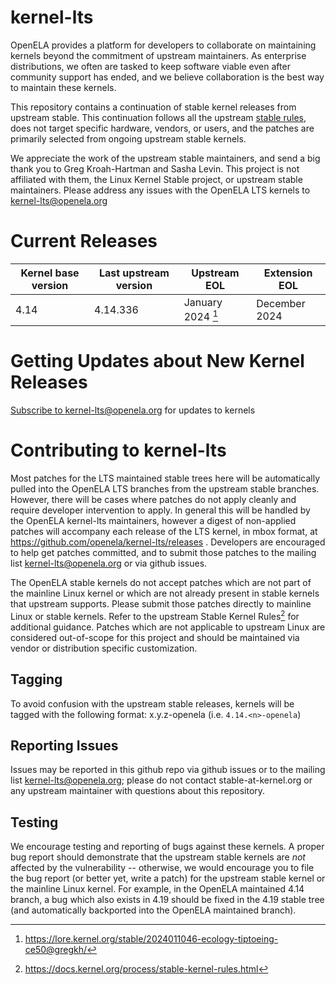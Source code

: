 # kernel-lts

OpenELA provides a platform for developers to collaborate on maintaining kernels beyond 
the commitment of upstream maintainers. As enterprise distributions, we often are tasked 
to keep software viable even after community support has ended, and we believe 
collaboration is the best way to maintain these kernels. 

This repository contains a continuation of stable kernel releases from upstream stable. This continuation follows all the upstream [stable rules](https://www.kernel.org/doc/html/latest/process/stable-kernel-rules.html), does not target specific hardware, vendors, or users, and the patches are primarily selected from ongoing upstream stable kernels.

We appreciate the work of the upstream stable maintainers, and send a big thank you to Greg Kroah-Hartman and Sasha Levin. This project is not affiliated with them, the Linux Kernel Stable project, or upstream stable maintainers. Please address any issues with the OpenELA LTS kernels to kernel-lts@openela.org

# Current Releases

| Kernel base version | Last upstream version | Upstream EOL      | Extension EOL |
| ------------------- | --------------------- | ----------------- | ------------- |
| 4.14                | 4.14.336              | January 2024 [^2] | December 2024 |

# Getting Updates about New Kernel Releases

[Subscribe to kernel-lts@openela.org](https://groups.google.com/a/openela.org/g/kernel-lts) for updates to kernels 

# Contributing to kernel-lts

Most patches for the LTS maintained stable trees here will be automatically pulled into the OpenELA LTS branches from the upstream stable branches.
However, there will be cases where patches do not apply cleanly and require developer intervention to apply. In general this will be handled 
by the OpenELA kernel-lts maintainers, however a digest of non-applied patches will accompany each release of the LTS kernel, in mbox format,
at https://github.com/openela/kernel-lts/releases .
Developers are encouraged to help get patches committed, and to submit those patches to the mailing list kernel-lts@openela.org or via github issues.

The OpenELA stable kernels do not accept patches which are not part of the mainline Linux kernel or which are not already present in stable kernels that upstream supports. Please submit those patches directly to mainline Linux or stable kernels. Refer to the upstream Stable Kernel Rules[^1] for additional guidance. Patches which are not applicable to upstream Linux are considered out-of-scope for this project and should be maintained via vendor or distribution specific customization.

## Tagging

To avoid confusion with the upstream stable releases, kernels will be tagged with the following format: x.y.z-openela (i.e. `4.14.<n>-openela`)

## Reporting Issues

Issues may be reported in this github repo via github issues or to the mailing list kernel-lts@openela.org; please do not contact stable-at-kernel.org or any upstream maintainer with questions about this repository.

## Testing 

We encourage testing and reporting of bugs against these kernels. A proper bug report should demonstrate that the upstream stable kernels are _not_ affected by the vulnerability -- otherwise, we would encourage you to file the bug report (or better yet, write a patch) for the upstream stable kernel or the mainline Linux kernel. For example, in the OpenELA maintained 4.14 branch, a bug which also exists in 4.19 should be fixed in the 4.19 stable tree (and automatically backported into the OpenELA maintained branch).





[^1]: <https://docs.kernel.org/process/stable-kernel-rules.html>
[^2]: <https://lore.kernel.org/stable/2024011046-ecology-tiptoeing-ce50@gregkh/>


